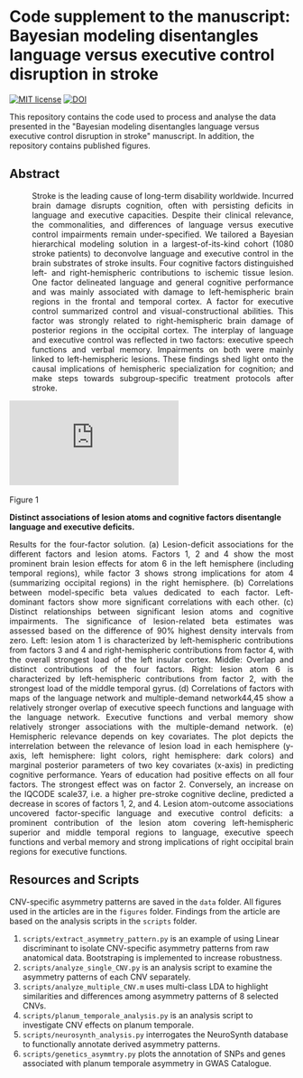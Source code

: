 # Code supplement to the manuscript: Bayesian modeling disentangles language versus executive control disruption in stroke
[![MIT license](https://img.shields.io/badge/License-MIT-blue.svg)](https://lbesson.mit-license.org/)
[![DOI](https://img.shields.io/badge/DOI-10.1101%2F862615-informational
)]([https://doi.org/10.1101/2023.04.17.537199](https://doi.org/10.1101/2023.04.17.537199))

This repository contains the code used to process and analyse the data presented in the "Bayesian modeling disentangles language versus executive control disruption in stroke" manuscript. In addition, the repository contains published figures.

## Abstract
<div style="margin-left: 40px;" align="justify">
Stroke is the leading cause of long-term disability worldwide. Incurred brain damage disrupts cognition, often with persisting deficits in language and executive capacities. Despite their clinical relevance, the commonalities, and differences of language versus executive control impairments remain under-specified. We tailored a Bayesian hierarchical modeling solution in a largest-of-its-kind cohort (1080 stroke patients) to deconvolve language and executive control in the brain substrates of stroke insults. Four cognitive factors distinguished left- and right-hemispheric contributions to ischemic tissue lesion. One factor delineated language and general cognitive performance and was mainly associated with damage to left-hemispheric brain regions in the frontal and temporal cortex. A factor for executive control summarized control and visual-constructional abilities. This factor was strongly related to right-hemispheric brain damage of posterior regions in the occipital cortex. The interplay of language and executive control was reflected in two factors: executive speech functions and verbal memory. Impairments on both were mainly linked to left-hemispheric lesions. These findings shed light onto the causal implications of hemispheric specialization for cognition; and make steps towards subgroup-specific treatment protocols after stroke.
</div>


<c>![Figure 5](https://github.com/jakubkopal/bayesian_stroke/blob/main/figures/Fig5_diff_v3.pdf)</c>


Figure 1

**Distinct associations of lesion atoms and cognitive factors disentangle language and executive deficits.**

<div align="justify">
Results for the four-factor solution. (a) Lesion-deficit associations for the different factors and lesion atoms. Factors 1, 2 and 4 show the most prominent brain lesion effects for atom 6 in the left hemisphere (including temporal regions), while factor 3 shows strong implications for atom 4 (summarizing occipital regions) in the right hemisphere. (b) Correlations between model-specific beta values dedicated to each factor. Left-dominant factors show more significant correlations with each other. (c) Distinct relationships between significant lesion atoms and cognitive impairments. The significance of lesion-related beta estimates was assessed based on the difference of 90% highest density intervals from zero. Left: lesion atom 1 is characterized by left-hemispheric contributions from factors 3 and 4 and right-hemispheric contributions from factor 4, with the overall strongest load of the left insular cortex. Middle: Overlap and distinct contributions of the four factors. Right: lesion atom 6 is characterized by left-hemispheric contributions from factor 2, with the strongest load of the middle temporal gyrus. (d) Correlations of factors with maps of the language network and multiple-demand network44,45 show a relatively stronger overlap of executive speech functions and language with the language network. Executive functions and verbal memory show relatively stronger associations with the multiple-demand network. (e) Hemispheric relevance depends on key covariates. The plot depicts the interrelation between the relevance of lesion load in each hemisphere (y-axis, left hemisphere: light colors, right hemisphere: dark colors) and marginal posterior parameters of two key covariates (x-axis) in predicting cognitive performance. Years of education had positive effects on all four factors. The strongest effect was on factor 2. Conversely, an increase on the IQCODE scale37, i.e. a higher pre-stroke cognitive decline, predicted a decrease in scores of factors 1, 2, and 4. Lesion atom-outcome associations uncovered factor-specific language and executive control deficits: a prominent contribution of the lesion atom covering left-hemispheric superior and middle temporal regions to language, executive speech functions and verbal memory and strong implications of right occipital brain regions for executive functions.
</div>



## Resources and Scripts
CNV-specific asymmetry patterns are saved in the `data` folder. All figures used in the articles are in the `figures` folder. Findings from the article are based on the analysis scripts in the `scripts` folder.

1.   `scripts/extract_asymmetry_pattern.py` is an example of using Linear discriminant to isolate CNV-specific asymmetry patterns from raw anatomical data. Bootstraping is implemented to increase robustness.
2.   `scripts/analyze_single_CNV.py` is an analysis script to examine the asymmetry patterns of each CNV separately.
3.   `scripts/analyze_multiple_CNV.m` uses multi-class LDA to highlight similarities and differences among asymmetry patterns of 8 selected CNVs.
4.   `scripts/planum_temporale_analysis.py` is an analysis script to investigate CNV effects on planum temporale.
5.   `scripts/neurosynth_analysis.py` interrogates the NeuroSynth database to functionally annotate derived asymmetry patterns.
6.   `scripts/genetics_asymmtry.py` plots the annotation of SNPs and genes associated with planum temporale asymmetry in GWAS Catalogue.
